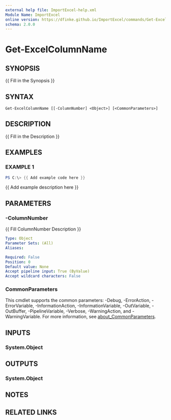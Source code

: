 ```yaml
---
external help file: ImportExcel-help.xml
Module Name: ImportExcel
online version: https://dfinke.github.io/ImportExcel/commands/Get-ExcelColumnName
schema: 2.0.0
---
```


# Get-ExcelColumnName

## SYNOPSIS
{{ Fill in the Synopsis }}

## SYNTAX

```
Get-ExcelColumnName [[-ColumnNumber] <Object>] [<CommonParameters>]
```

## DESCRIPTION
{{ Fill in the Description }}

## EXAMPLES

### EXAMPLE 1

```powershell
PS C:\> {{ Add example code here }}
```

{{ Add example description here }}

## PARAMETERS

### -ColumnNumber
{{ Fill ColumnNumber Description }}

```yaml
Type: Object
Parameter Sets: (All)
Aliases:

Required: False
Position: 0
Default value: None
Accept pipeline input: True (ByValue)
Accept wildcard characters: False
```

### CommonParameters
This cmdlet supports the common parameters: -Debug, -ErrorAction, -ErrorVariable, -InformationAction, -InformationVariable, -OutVariable, -OutBuffer, -PipelineVariable, -Verbose, -WarningAction, and -WarningVariable. For more information, see [about_CommonParameters](http://go.microsoft.com/fwlink/?LinkID=113216).

## INPUTS

### System.Object

## OUTPUTS

### System.Object
## NOTES

## RELATED LINKS
